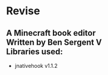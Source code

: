 Revise
======
A Minecraft book editor<br/>
Written by Ben Sergent V<br/>
Libraries used:<br/>
-----
<ul><li>jnativehook v1.1.2</li></ul>
